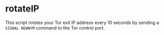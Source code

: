 # rotateIP
This script rotates your Tor exit IP address every 10 seconds by sending a `SIGNAL NEWNYM` command to the Tor control port.

